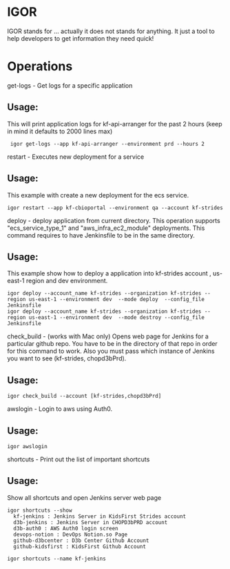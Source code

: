 IGOR
====

IGOR stands for ... actually it does not stands for anything. It just a tool to help developers to get information they need quick!


Operations
==========

get-logs - Get logs for a specific application

Usage:
-----
This will print application logs for kf-api-arranger for the past 2 hours (keep in mind it defaults to 2000 lines max)
~~~
 igor get-logs --app kf-api-arranger --environment prd --hours 2 
~~~

restart - Executes new deployment for a service

Usage:
------

This example with create a new deployment for the ecs service.

~~~
igor restart --app kf-cbioportal --environment qa --account kf-strides
~~~

deploy - deploy application from current directory. This operation supports "ecs_service_type_1" and "aws_infra_ec2_module" deployments. This command requires to have Jenkinsfile to be in the same directory.

Usage:
------

This example show how to deploy a application into kf-strides account , us-east-1 region and dev environment. 

~~~
igor deploy --account_name kf-strides --organization kf-strides --region us-east-1 --environment dev  --mode deploy  --config_file Jenkinsfile
igor deploy --account_name kf-strides --organization kf-strides --region us-east-1 --environment dev  --mode destroy --config_file Jenkinsfile
~~~

check_build - (works with Mac only) Opens web page for Jenkins for a particular github repo. You have to be in the directory of that repo in order for this command to work. Also you must pass which instance of Jenkins you want to see (kf-strides, chopd3bPrd).

Usage:
-----

~~~
igor check_build --account [kf-strides,chopd3bPrd]
~~~

awslogin - Login to aws using Auth0. 

Usage:
------

~~~
igor awslogin
~~~

shortcuts - Print out the list of important shortcuts

Usage:
------

Show all shortcuts and open Jenkins server web page
~~~
igor shortcuts --show
  kf-jenkins : Jenkins Server in KidsFirst Strides account
  d3b-jenkins : Jenkins Server in CHOPD3bPRD account
  d3b-auth0 : AWS Auth0 login screen
  devops-notion : DevOps Notion.so Page
  github-d3bcenter : D3b Center Github Account
  github-kidsfirst : KidsFirst Github Account

igor shortcuts --name kf-jenkins 
~~~

